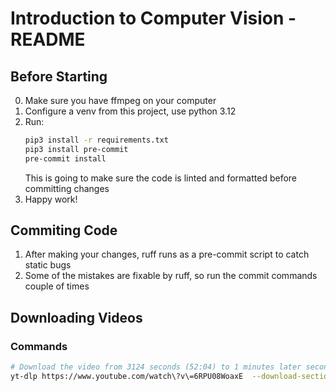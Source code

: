 # Introduction to Computer Vision - README
## Before Starting
0. Make sure you have ffmpeg on your computer
1. Configure a venv from this project, use python 3.12
2. Run:
    ```bash
    pip3 install -r requirements.txt
    pip3 install pre-commit
    pre-commit install
    ```
   This is going to make sure the code is linted and formatted before committing changes
3. Happy work!
## Commiting Code
1. After making your changes, ruff runs as a pre-commit script to catch static bugs
2. Some of the mistakes are fixable by ruff, so run the commit commands couple of times
## Downloading Videos
### Commands
```bash
# Download the video from 3124 seconds (52:04) to 1 minutes later seconds
yt-dlp https://www.youtube.com/watch\?v\=6RPU08WoaxE  --download-sections "*135-200" -f 399  -o "input.mp4"
```
